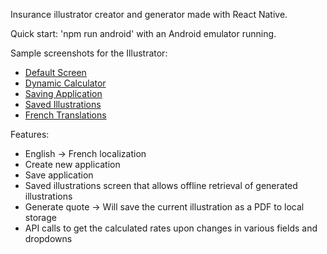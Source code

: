 Insurance illustrator creator and generator made with React Native.

Quick start: 'npm run android' with an Android emulator running.

Sample screenshots for the Illustrator:
- [Default Screen](https://user-images.githubusercontent.com/20643122/50094614-94f71180-01e1-11e9-896e-6555b045c8ac.png)
- [Dynamic Calculator](https://user-images.githubusercontent.com/20643122/50094615-94f71180-01e1-11e9-9131-6b26f755f011.png)
- [Saving Application](https://user-images.githubusercontent.com/20643122/50094617-94f71180-01e1-11e9-8245-ad659bd5185a.png)
- [Saved Illustrations](https://user-images.githubusercontent.com/20643122/50094620-94f71180-01e1-11e9-9a25-0c1188cf2c21.png)
- [French Translations](https://user-images.githubusercontent.com/20643122/50094621-958fa800-01e1-11e9-945e-12806deca65b.png)

Features:

- English -> French localization
- Create new application
- Save application
- Saved illustrations screen that allows offline retrieval of generated illustrations
- Generate quote -> Will save the current illustration as a PDF to local storage
- API calls to get the calculated rates upon changes in various fields and dropdowns


